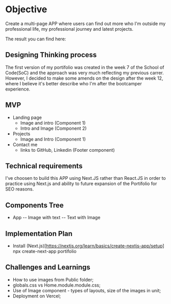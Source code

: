 # Objective

Create a multi-page APP where users can find out more who I'm outside my professional life, my professional journey and latest projects.

The result you can find here:

<!-- ![](portfolio/public/images/portfolio_header.png) -->

## Designing Thinking process

The first version of my portifolio was created in the week 7 of the School of Code(SoC) and the approach was very much reflecting my previous carrer. However, I decided to make some amends on the design after the week 12, where I believe it's better describe who I'm after the bootcamper experience.

## MVP

- Landing page
  - Image and intro (Component 1)
  - Intro and Image (Component 2)
- Projects
  - Image and Intro (Component 1)
- Contact me
  - links to GitHub, Linkedin (Footer component)

## Technical requirements

I've choosen to build this APP using Next.JS rather than React.JS in order to practice using Next.js and ability to future expansion of the Portifolio for SEO reasons.

## Components Tree

- App
  -- Image with text
  -- Text with Image

## Implementation Plan

- Install (Next.js)[https://nextjs.org/learn/basics/create-nextjs-app/setup] npx create-next-app portifolio

## Challenges and Learnings

- How to use images from Public folder;
- globals.css vs Home.module.module.css;
- Use of Image component - types of layouts, size of the images in unit;
- Deployment on Vercel;
